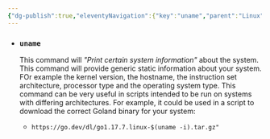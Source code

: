 ```yaml
---
{"dg-publish":true,"eleventyNavigation":{"key":"uname","parent":"Linux"},"permalink":"/tech-notes/linux/uname/","dgHomeLink":true,"dgPassFrontmatter":true}
---
```


- ### `uname`

  This command will _"Print certain system information"_ about the system.
  This command will provide generic static information about your system. FOr example the kernel version, the hostname, the instruction set architecture, processor type and the operating system type.
  This command can be very useful in scripts intended to be run on systems with differing architectures. For example, it could be used in a script to download the correct Goland binary for your system:

  - `https://go.dev/dl/go1.17.7.linux-$(uname -i).tar.gz"`